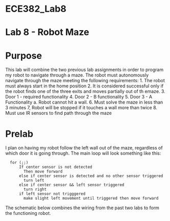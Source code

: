 ECE382_Lab8
===========

# Lab 8 - Robot Maze

# Purpose

This lab will combine the two previous lab assignments in order to program my robot to navigate through a maze. The robot must autonomously navigate through the maze meeting the following requirements:
    1. The robot must always start in the home position
    2. It is considered successful only if the robot finds one of the three exits and moves partially out of th emaze.
    3. Door 1 - required functionality
    4. Door 2 - B functionality
    5. Door 3 - A Functionality
        a. Robot cannot hit a wall.
    6. Must solve the maze in less than 3 minutes
    7, Robot will be stopped if it touches a wall more than twice
    8. Must use IR sensors to find path through the maze
    
# Prelab

I plan on having my robot follow the left wall out of the maze, regardless of which door it is going through. The main loop will look something like this:

      for (;;)
          If center sensor is not detected 
            Then move forward
          else if center sensor is detected and no other sensor triggered
            turn left
          else if center sensor && left sensor triggered
            turn right
          if left sensor not trigggered
            make slight left movement until triggered then move forward
            
The schematic below combines the wiring from the past two labs to form the functioning robot. 
            
